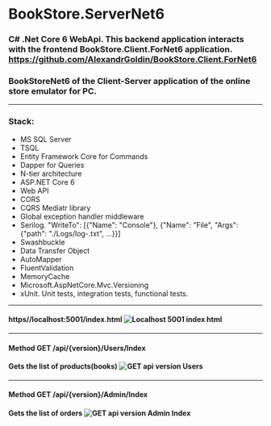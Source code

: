 # BookStore.ServerNet6

### C# .Net Core 6 WebApi. This backend  application interacts with the frontend BookStore.Client.ForNet6 application. https://github.com/AlexandrGoldin/BookStore.Client.ForNet6
### BookStoreNet6 of the Client-Server application of the online store emulator for PC. 
___
### Stack:
* MS SQL Server
* TSQL
* Entity Framework Core for Commands
* Dapper for Queries
* N-tier architecture
* ASP.NET Core 6
* Web API
* CORS
* CQRS Mediatr library
* Global exception handler middleware
* Serilog. "WriteTo": [{"Name": "Console"}, {"Name": "File", "Args": {"path": "./Logs/log-.txt", ...}}]
* Swashbuckle
* Data Transfer Object
* AutoMapper
* FluentValidation
* MemoryCache
* Microsoft.AspNetCore.Mvc.Versioning
* xUnit. Unit tests, integration tests, functional tests. 
___
####  https//localhost:5001/index.html ![Localhost 5001 index html](https://github.com/user-attachments/assets/14b930ec-c8cd-4a51-a892-4448935c1343)
______
#### Method GET /api/{version}/Users/Index  
#### Gets the list of products(books) ![GET api version Users](https://github.com/user-attachments/assets/1b4ffd97-9b9b-4e6a-8bf3-755776070cbb)
____
#### Method GET /api/{version}/Admin/Index  
#### Gets the list of orders ![GET api version Admin Index](https://github.com/user-attachments/assets/2054c255-9231-4fea-ab1c-4ef35da631bc)

